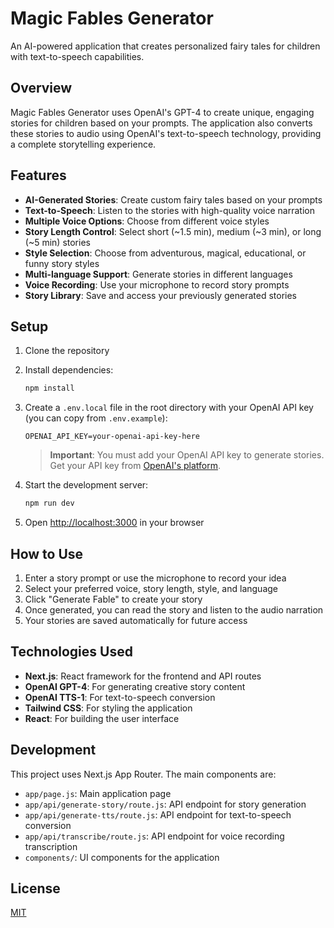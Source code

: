 # Magic Fables Generator

An AI-powered application that creates personalized fairy tales for children with text-to-speech capabilities.

## Overview

Magic Fables Generator uses OpenAI's GPT-4 to create unique, engaging stories for children based on your prompts. The application also converts these stories to audio using OpenAI's text-to-speech technology, providing a complete storytelling experience.

## Features

- **AI-Generated Stories**: Create custom fairy tales based on your prompts
- **Text-to-Speech**: Listen to the stories with high-quality voice narration
- **Multiple Voice Options**: Choose from different voice styles
- **Story Length Control**: Select short (~1.5 min), medium (~3 min), or long (~5 min) stories
- **Style Selection**: Choose from adventurous, magical, educational, or funny story styles
- **Multi-language Support**: Generate stories in different languages
- **Voice Recording**: Use your microphone to record story prompts
- **Story Library**: Save and access your previously generated stories

## Setup

1. Clone the repository
2. Install dependencies:
   ```bash
   npm install
   ```
3. Create a `.env.local` file in the root directory with your OpenAI API key (you can copy from `.env.example`):
   ```
   OPENAI_API_KEY=your-openai-api-key-here
   ```
   > **Important**: You must add your OpenAI API key to generate stories. Get your API key from [OpenAI's platform](https://platform.openai.com/).

4. Start the development server:
   ```bash
   npm run dev
   ```
5. Open [http://localhost:3000](http://localhost:3000) in your browser

## How to Use

1. Enter a story prompt or use the microphone to record your idea
2. Select your preferred voice, story length, style, and language
3. Click "Generate Fable" to create your story
4. Once generated, you can read the story and listen to the audio narration
5. Your stories are saved automatically for future access

## Technologies Used

- **Next.js**: React framework for the frontend and API routes
- **OpenAI GPT-4**: For generating creative story content
- **OpenAI TTS-1**: For text-to-speech conversion
- **Tailwind CSS**: For styling the application
- **React**: For building the user interface

## Development

This project uses Next.js App Router. The main components are:

- `app/page.js`: Main application page
- `app/api/generate-story/route.js`: API endpoint for story generation
- `app/api/generate-tts/route.js`: API endpoint for text-to-speech conversion
- `app/api/transcribe/route.js`: API endpoint for voice recording transcription
- `components/`: UI components for the application

## License

[MIT](https://choosealicense.com/licenses/mit/)

